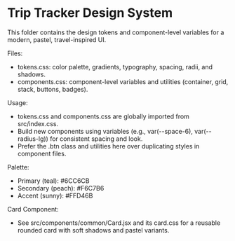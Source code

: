 # Trip Tracker Design System

This folder contains the design tokens and component-level variables for a modern, pastel, travel-inspired UI.

Files:
- tokens.css: color palette, gradients, typography, spacing, radii, and shadows.
- components.css: component-level variables and utilities (container, grid, stack, buttons, badges).

Usage:
- tokens.css and components.css are globally imported from src/index.css.
- Build new components using variables (e.g., var(--space-6), var(--radius-lg)) for consistent spacing and look.
- Prefer the .btn class and utilities here over duplicating styles in component files.

Palette:
- Primary (teal): #6CC6CB
- Secondary (peach): #F6C7B6
- Accent (sunny): #FFD46B

Card Component:
- See src/components/common/Card.jsx and its card.css for a reusable rounded card with soft shadows and pastel variants.
